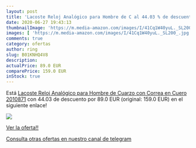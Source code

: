 ```yaml
---
layout: post
title: 'Lacoste Reloj Analógico para Hombre de C al 44.03 % de descuento'
date: 2020-06-27 19:43:13
thumbnailImage: 'https://m.media-amazon.com/images/I/41Cq1W40yuL._SL200_.jpg'
images: [ 'https://m.media-amazon.com/images/I/41Cq1W40yuL._SL200_.jpg' ]
comments: true
category: ofertas
author: ring
slug: B01KNHQ4V8
description:
actualPrice: 89.0 EUR
comparePrice: 159.0 EUR
inStock: true
---
```


Está [Lacoste Reloj Analógico para Hombre de Cuarzo con Correa en Cuero 2010871](https://www.amazon.com/dp/B01KNHQ4V8/?tag=redken08-20) con 44.03 de descuento por 89.0 EUR (original: 159.0 EUR) en el siguiente enlace!

[![](https://m.media-amazon.com/images/I/41Cq1W40yuL._SL200_.jpg)](https://www.amazon.com/dp/B01KNHQ4V8/?tag=redken08-20)

[Ver la oferta!!](https://www.amazon.com/dp/B01KNHQ4V8/?tag=redken08-20)

[Consulta otras ofertas en nuestro canal de telegram](https://t.me/s/ofertas25)
